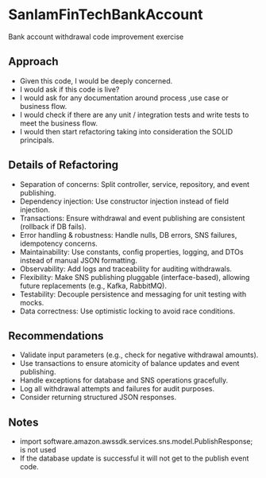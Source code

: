 # SanlamFinTechBankAccount
Bank account withdrawal code improvement exercise


## Approach

- Given this code, I would be deeply concerned.
- I would ask if this code is live?
- I would ask for any documentation around process ,use case or business flow.
- I would check if there are any unit / integration tests and write tests to meet the business flow.
- I would then start refactoring taking into consideration the SOLID principals.

## Details of Refactoring

- Separation of concerns: Split controller, service, repository, and event publishing.
- Dependency injection: Use constructor injection instead of field injection.
- Transactions: Ensure withdrawal and event publishing are consistent (rollback if DB fails).
- Error handling & robustness: Handle nulls, DB errors, SNS failures, idempotency concerns.
- Maintainability: Use constants, config properties, logging, and DTOs instead of manual JSON formatting.
- Observability: Add logs and traceability for auditing withdrawals.
- Flexibility: Make SNS publishing pluggable (interface-based), allowing future replacements (e.g., Kafka, RabbitMQ).
- Testability: Decouple persistence and messaging for unit testing with mocks.
- Data correctness: Use optimistic locking to avoid race conditions.

## Recommendations

- Validate input parameters (e.g., check for negative withdrawal amounts).
- Use transactions to ensure atomicity of balance updates and event publishing.
- Handle exceptions for database and SNS operations gracefully.
- Log all withdrawal attempts and failures for audit purposes.
- Consider returning structured JSON responses.


## Notes
- import software.amazon.awssdk.services.sns.model.PublishResponse; is not used
- If the database update is successful it will not get to the publish event code.
